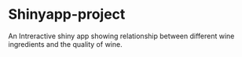 # Shinyapp-project
An Intreractive shiny app showing relationship between different wine ingredients and the quality of wine.
